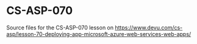 # CS-ASP-070
Source files for the CS-ASP-070 lesson on https://www.devu.com/cs-asp/lesson-70-deploying-app-microsoft-azure-web-services-web-apps/
